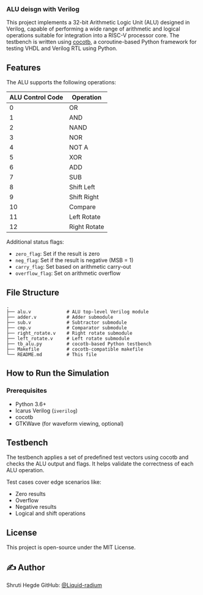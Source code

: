 ### ALU deisgn with Verilog

This project implements a 32-bit Arithmetic Logic Unit (ALU) designed in Verilog, capable of performing a wide range of arithmetic and logical operations suitable for integration into a RISC-V processor core. The testbench is written using [cocotb](https://www.cocotb.org/), a coroutine-based Python framework for testing VHDL and Verilog RTL using Python.

## Features

The ALU supports the following operations:

| ALU Control Code | Operation    |
| ---------------- | ------------ |
| 0                | OR           |
| 1                | AND          |
| 2                | NAND         |
| 3                | NOR          |
| 4                | NOT A        |
| 5                | XOR          |
| 6                | ADD          |
| 7                | SUB          |
| 8                | Shift Left   |
| 9                | Shift Right  |
| 10               | Compare      |
| 11               | Left Rotate  |
| 12               | Right Rotate |

Additional status flags:

* `zero_flag`: Set if the result is zero
* `neg_flag`: Set if the result is negative (MSB = 1)
* `carry_flag`: Set based on arithmetic carry-out
* `overflow_flag`: Set on arithmetic overflow

## File Structure

```
.
├── alu.v             # ALU top-level Verilog module
├── adder.v           # Adder submodule
├── sub.v             # Subtractor submodule
├── cmp.v             # Comparator submodule
├── right_rotate.v    # Right rotate submodule
├── left_rotate.v     # Left rotate submodule
├── tb_alu.py         # cocotb-based Python testbench
├── Makefile          # cocotb-compatible makefile
└── README.md         # This file
```

## How to Run the Simulation

### Prerequisites

* Python 3.6+
* Icarus Verilog (`iverilog`)
* cocotb
* GTKWave (for waveform viewing, optional)

## Testbench

The testbench applies a set of predefined test vectors using cocotb and checks the ALU output and flags. It helps validate the correctness of each ALU operation.

Test cases cover edge scenarios like:

* Zero results
* Overflow
* Negative results
* Logical and shift operations

## License

This project is open-source under the MIT License.

## ✍️ Author

Shruti Hegde
GitHub: [@Liquid-radium](https://github.com/Liquid-radium)
